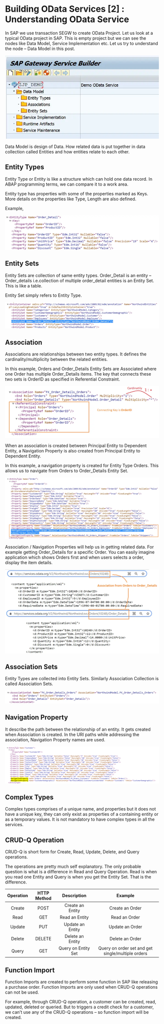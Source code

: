 # Building OData Services [2] : Understanding OData Service

In SAP we use transaction SEGW to create OData Project. Let us look at a typical OData project in SAP. This is empty project but we can see the nodes like Data Model, Service Implementation etc. Let us try to understand the node – Data Model in this post.

![alt text](image-7.png)

Data Model is design of Data. How related data is put together in data collection called Entities and how entities relate to each other.

## Entity Types

Entity Type or Entity is like a structure which can hold one data record. In ABAP programming terms, we can compare it to a work area.

Entity type has properties with some of the properties marked as Keys. More details on the properties like Type, Length are also defined.

Example,

![alt text](image-8.png)

## Entity Sets
Entity Sets are collection of same entity types. Order_Detail is an entity – Order_details i.e.collection of multiple order_detail entities is an Entity Set. This is like a table.

Entity Set simply refers to Entity Type.

![alt text](image-9.png)

## Association

Associations are relationships between two entity types. It defines the cardinality/multiplicity between the related entities.

In this example, Orders and Order_Details Entity Sets are Associated where one Order has multiple Order_Details items. The key that connects these two sets is OrderID as specified in Referential Constraint.

![alt text](image-10.png)

When an association is created between Principal Entity to Dependent Entity, a Navigation Property is also created from Principal Entity to Dependent Entity.

In this example, a navigation property is created for Entity Type Orders. This allows us to navigate from Orders to Order_Details Entity Set.

![alt text](image-11.png)

Association / Navigation Properties will help us in getting related data. For example getting Order_Details for a specific Order. You can easily imagine application which shows Orders first and when users selects a order, display the item details.

![alt text](image-12.png)

## Association Sets

Entity Types are collected into Entity Sets. Similarly Association Collection is called Association Sets.

![alt text](image-13.png)

## Navigation Property

It describe the path between the relationship of an entity. It gets created when Association is created. In the URI paths while addressing the association, Navigation Property names are used.

![alt text](image-14.png)

## Complex Types

Complex types comprises of a unique name, and properties but it does not have a unique key, they can only exist as properties of a containing entity or as a temporary values. It is not mandatory to have complex types in all the services.

## CRUD-Q Operation
CRUD-Q is short form for Create, Read, Update, Delete, and Query operations.

The operations are pretty much self explanatory. The only probable question is what is a difference in Read and Query Operation. Read is when you read one Entity and Query is when you get the Entity Set. That is the difference.


| Operation | HTTP Method |	Description | Example |
| :-------: | :---------: | :---------: | :-----: |
| Create | POST | Create an Entity | Create an Order |
| Read | GET | Read an Entity |	Read an Order|
| Update | PUT |	Update an Entity |	Update an Order |
| Delete | DELETE |	Delete an Entity |	Delete an Order |
| Query | GET | 	Query on Entity Set |	Query on order set and get single/multiple orders |

## Function Import

Function Imports are created to perform some function in SAP like releasing a purchase order. Function Imports are only used when CRUD-Q operations can not be used.

For example, through CRUD-Q operation, a customer can be created, read, updated, deleted or queried. But to triggers a credit check for a customer, we can’t use any of the CRUD-Q operations – so function import will be created.